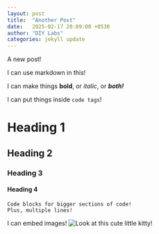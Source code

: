 ```yaml
---
layout: post
title:  "Another Post"
date:   2025-02-17 20:09:00 +0530
author: "DIY Labs"
categories: jekyll update
---
```

A new post! 

I can use markdown in this!

I can make things **bold**, or *italic*, or ***both!***

I can put things inside `code tags`!

# Heading 1
## Heading 2
### Heading 3
#### Heading 4


```
Code blocks for bigger sections of code!
Plus, multiple lines!
```

I can embed images! 
![Look at this cute little kitty!](https://upload.wikimedia.org/wikipedia/commons/thumb/5/53/Sheba1.JPG/800px-Sheba1.JPG "CUTE KITTY!")
